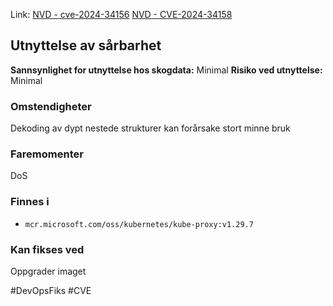 Link: [NVD - cve-2024-34156](https://nvd.nist.gov/vuln/detail/cve-2024-34156)
[NVD - CVE-2024-34158](https://nvd.nist.gov/vuln/detail/CVE-2024-34158)
## Utnyttelse av sårbarhet

**Sannsynlighet for utnyttelse hos skogdata:** Minimal
	**Risiko ved utnyttelse:** Minimal
### Omstendigheter
Dekoding av dypt nestede strukturer kan forårsake stort minne bruk
### Faremomenter
DoS

### Finnes i
- `mcr.microsoft.com/oss/kubernetes/kube-proxy:v1.29.7`

### Kan fikses ved
Oppgrader imaget

#DevOpsFiks 
#CVE 

